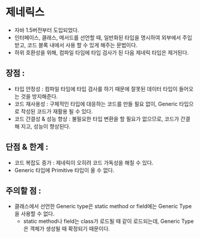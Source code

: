 # 제네릭스

- 자바 1.5버전부터 도입되었다.
- 인터페이스, 클래스, 메서드를 선언할 때, 일반화된 타입을 명시하여 외부에서 주입 받고, 
코드 블록 내에서 사용 할 수 있게 해주는 문법이다.
- 하위 호환성을 위해, 컴파일 타임에 타입 검사가 된 다음 제네릭 타입은 제거된다.

## 장점 :

- 타입 안정성 : 컴파일 타임에 타입 검사를 하기 때문에 잘못된 데이터 타입이 들어오는 것을 방지해준다.
- 코드 재사용성 : 구체적인 타입에 대응하는 코드를 만들 필요 없이, 
Generic 타입으로 작성된 코드가 재활용 될 수 있다.
- 코드 간결성 & 성능 향상 : 불필요한 타입 변환을 할 필요가 없으므로, 코드가 간결해 지고, 성능이 향상된다.

## 단점 & 한계 :

- 코드 복잡도 증가 : 제네릭이 오히려 코드 가독성을 해칠 수 있다.
- Generic 타입에 Primitive 타입이 올 수 없다.

## 주의할 점 :

- 클래스에서 선언한 Generic type은 static method or field에는 Generic Type을 사용할 수 없다.
    - static method나 field는 class가 로드될 때 같이 로드되는데, Generic Type은 객체가 생성될 때 확정되기 때문이다.
